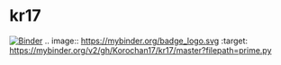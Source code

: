 # kr17
[![Binder](https://mybinder.org/badge_logo.svg)](https://mybinder.org/v2/gh/Korochan17/kr17/master?filepath=prime.py)
.. image:: https://mybinder.org/badge_logo.svg
 :target: https://mybinder.org/v2/gh/Korochan17/kr17/master?filepath=prime.py
